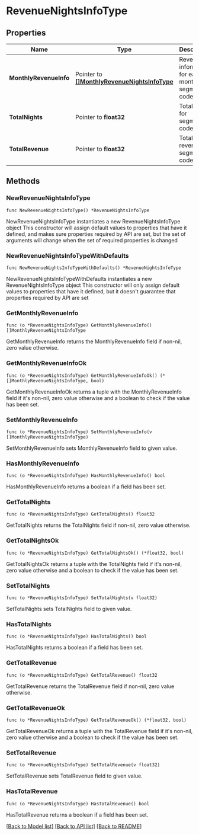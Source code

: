 # RevenueNightsInfoType

## Properties

Name | Type | Description | Notes
------------ | ------------- | ------------- | -------------
**MonthlyRevenueInfo** | Pointer to [**[]MonthlyRevenueNightsInfoType**](MonthlyRevenueNightsInfoType.md) | Revenue information for each month for segment code. | [optional] 
**TotalNights** | Pointer to **float32** | Total Nights for segment code. | [optional] 
**TotalRevenue** | Pointer to **float32** | Total revenue for segment code. | [optional] 

## Methods

### NewRevenueNightsInfoType

`func NewRevenueNightsInfoType() *RevenueNightsInfoType`

NewRevenueNightsInfoType instantiates a new RevenueNightsInfoType object
This constructor will assign default values to properties that have it defined,
and makes sure properties required by API are set, but the set of arguments
will change when the set of required properties is changed

### NewRevenueNightsInfoTypeWithDefaults

`func NewRevenueNightsInfoTypeWithDefaults() *RevenueNightsInfoType`

NewRevenueNightsInfoTypeWithDefaults instantiates a new RevenueNightsInfoType object
This constructor will only assign default values to properties that have it defined,
but it doesn't guarantee that properties required by API are set

### GetMonthlyRevenueInfo

`func (o *RevenueNightsInfoType) GetMonthlyRevenueInfo() []MonthlyRevenueNightsInfoType`

GetMonthlyRevenueInfo returns the MonthlyRevenueInfo field if non-nil, zero value otherwise.

### GetMonthlyRevenueInfoOk

`func (o *RevenueNightsInfoType) GetMonthlyRevenueInfoOk() (*[]MonthlyRevenueNightsInfoType, bool)`

GetMonthlyRevenueInfoOk returns a tuple with the MonthlyRevenueInfo field if it's non-nil, zero value otherwise
and a boolean to check if the value has been set.

### SetMonthlyRevenueInfo

`func (o *RevenueNightsInfoType) SetMonthlyRevenueInfo(v []MonthlyRevenueNightsInfoType)`

SetMonthlyRevenueInfo sets MonthlyRevenueInfo field to given value.

### HasMonthlyRevenueInfo

`func (o *RevenueNightsInfoType) HasMonthlyRevenueInfo() bool`

HasMonthlyRevenueInfo returns a boolean if a field has been set.

### GetTotalNights

`func (o *RevenueNightsInfoType) GetTotalNights() float32`

GetTotalNights returns the TotalNights field if non-nil, zero value otherwise.

### GetTotalNightsOk

`func (o *RevenueNightsInfoType) GetTotalNightsOk() (*float32, bool)`

GetTotalNightsOk returns a tuple with the TotalNights field if it's non-nil, zero value otherwise
and a boolean to check if the value has been set.

### SetTotalNights

`func (o *RevenueNightsInfoType) SetTotalNights(v float32)`

SetTotalNights sets TotalNights field to given value.

### HasTotalNights

`func (o *RevenueNightsInfoType) HasTotalNights() bool`

HasTotalNights returns a boolean if a field has been set.

### GetTotalRevenue

`func (o *RevenueNightsInfoType) GetTotalRevenue() float32`

GetTotalRevenue returns the TotalRevenue field if non-nil, zero value otherwise.

### GetTotalRevenueOk

`func (o *RevenueNightsInfoType) GetTotalRevenueOk() (*float32, bool)`

GetTotalRevenueOk returns a tuple with the TotalRevenue field if it's non-nil, zero value otherwise
and a boolean to check if the value has been set.

### SetTotalRevenue

`func (o *RevenueNightsInfoType) SetTotalRevenue(v float32)`

SetTotalRevenue sets TotalRevenue field to given value.

### HasTotalRevenue

`func (o *RevenueNightsInfoType) HasTotalRevenue() bool`

HasTotalRevenue returns a boolean if a field has been set.


[[Back to Model list]](../README.md#documentation-for-models) [[Back to API list]](../README.md#documentation-for-api-endpoints) [[Back to README]](../README.md)


